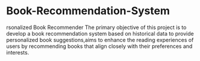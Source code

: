 # Book-Recommendation-System
rsonalized Book Recommender   The primary objective of this project is to develop a  book recommendation system based on historical data to provide personalized book suggestions,aims to enhance the reading experiences of users by recommending books that align closely with their preferences and interests.
